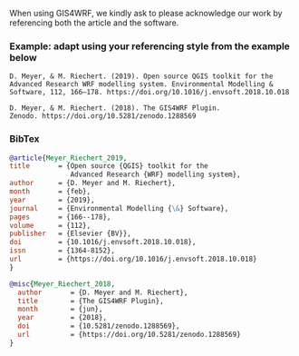 When using GIS4WRF, we kindly ask to please acknowledge our work by referencing both the article and the software.

### Example: adapt using your referencing style from the example below
```
D. Meyer, & M. Riechert. (2019). Open source QGIS toolkit for the
Advanced Research WRF modelling system. Environmental Modelling &
Software, 112, 166–178. https://doi.org/10.1016/j.envsoft.2018.10.018

D. Meyer, & M. Riechert. (2018). The GIS4WRF Plugin.
Zenodo. https://doi.org/10.5281/zenodo.1288569
```

### BibTex

``` bibtex
@article{Meyer_Riechert_2019,
title       = {Open source {QGIS} toolkit for the
               Advanced Research {WRF} modelling system},
author      = {D. Meyer and M. Riechert},
month       = {feb},
year        = {2019},
journal     = {Environmental Modelling {\&} Software},
pages       = {166--178},
volume      = {112},
publisher   = {Elsevier {BV}},
doi         = {10.1016/j.envsoft.2018.10.018},
issn        = {1364-8152},
url         = {https://doi.org/10.1016/j.envsoft.2018.10.018}
}

@misc{Meyer_Riechert_2018,
  author       = {D. Meyer and M. Riechert},
  title        = {The GIS4WRF Plugin},
  month        = {jun},
  year         = {2018},
  doi          = {10.5281/zenodo.1288569},
  url          = {https://doi.org/10.5281/zenodo.1288569}
}
```